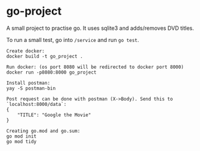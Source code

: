 # go-project

A small project to practise go. It uses sqlite3 and adds/removes DVD titles.

To run a small test, go into `/service` and run `go test`.

```
Create docker:
docker build -t go_project .

Run docker: (os port 8080 will be redirected to docker port 8000)
docker run -p8080:8000 go_project
```

```
Install postman:
yay -S postman-bin

Post request can be done with postman (X->Body). Send this to `localhost:8000/data`:
{
    "TITLE": "Google the Movie"
}
```

```
Creating go.mod and go.sum:
go mod init
go mod tidy
```